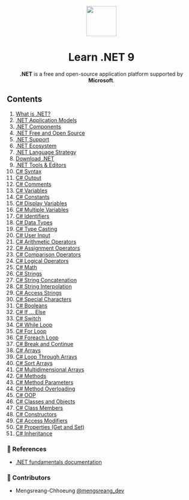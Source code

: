 <p align="center">
  <img width="80" src="https://upload.wikimedia.org/wikipedia/commons/0/0e/Microsoft_.NET_logo.png">
</p>

<h1 align="center">Learn .NET 9</h1>

<p align="center">
  <b>.NET</b> is a free and open-source application platform supported by <b>Microsoft</b>.
</p>

## Contents

1. [What is .NET?](./what-is-dotnet.md)
2. [.NET Application Models](./dotnet-application-models.md)
3. [.NET Components](./dotnet-components.md)
4. [.NET Free and Open Source](./dotnet-free-and-open-source.md)
5. [.NET Support](./dotnet-support.md)
6. [.NET Ecosystem](./dotnet-ecosystem.md)
7. [.NET Language Strategy](./dotnet-languages.md)
8. [Download .NET](./download-dotnet.md)
9. [.NET Tools & Editors](./dotnet-tools-editors.md)
10. [C# Syntax](./cs-syntax.md)
11. [C# Output](./cs-output.md)
12. [C# Comments](./cs-comments.md)
13. [C# Variables](./cs-variables.md)
14. [C# Constants](./cs-constants.md)
15. [C# Display Variables](./cs-display-variables.md)
16. [C# Multiple Variables](./cs-multiple-variables.md)
17. [C# Identifiers](./cs-identifiers.md)
18. [C# Data Types](./cs-data-types.md)
19. [C# Type Casting](./cs-type-casting.md)
20. [C# User Input](./cs-user-input.md)
21. [C# Arithmetic Operators](./cs-arithmetic-operators.md)
22. [C# Assignment Operators](./cs-assignment-operators.md)
23. [C# Comparison Operators](./cs-comparison-operators.md)
24. [C# Logical Operators](./cs-logical-operators.md)
25. [C# Math](./cs-math.md)
26. [C# Strings](./cs-strings.md)
27. [C# String Concatenation](./cs-string-concatenation.md)
28. [C# String Interpolation](./cs-string-interpolation.md)
29. [C# Access Strings](./cs-access-strings.md)
30. [C# Special Characters](./cs-special-characters.md)
31. [C# Booleans](./cs-booleans.md)
32. [C# If ... Else](./cs-if-else.md)
33. [C# Switch](./cs-switch.md)
34. [C# While Loop](./cs-while-loop.md)
35. [C# For Loop](./cs-for-loop.md)
36. [C# Foreach Loop](./cs-foreach-loop.md)
37. [C# Break and Continue](./cs-break-continue.md)
38. [C# Arrays](./cs-arrays.md)
39. [C# Loop Through Arrays](./cs-loop-through-an-array.md)
40. [C# Sort Arrays](./cs-sort-arrays.md)
41. [C# Multidimensional Arrays](./cs-multidimensional-arrays.md)
42. [C# Methods](./cs-methods.md)
43. [C# Method Parameters](./cs-method-parameters.md)
44. [C# Method Overloading](./cs-method-overloading.md)
45. [C# OOP](./cs-oop.md)
46. [C# Classes and Objects](./cs-classes-objects.md)
47. [C# Class Members](./cs-class-members.md)
48. [C# Constructors](./cs-constructors.md)
49. [C# Access Modifiers](./cs-access-modifiers.md)
50. [C# Properties (Get and Set)](./cs-properties.md)
51. [C# Inheritance](./cs-inheritance.md)

### 📜 References

- [.NET fundamentals documentation](https://learn.microsoft.com/en-us/dotnet/fundamentals)

### 🤝 Contributors

- Mengsreang-Chhoeung [@mengsreang_dev](https://twitter.com/mengsreang_dev)
